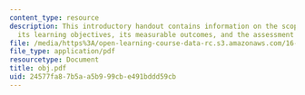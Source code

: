 ```yaml
---
content_type: resource
description: This introductory handout contains information on the scope of the course,
  its learning objectives, its measurable outcomes, and the assessment strategy.
file: /media/https%3A/open-learning-course-data-rc.s3.amazonaws.com/16-01-unified-engineering-i-ii-iii-iv-fall-2005-spring-2006/24577fa87b5aa5b999cbe491bddd59cb_obj.pdf
file_type: application/pdf
resourcetype: Document
title: obj.pdf
uid: 24577fa8-7b5a-a5b9-99cb-e491bddd59cb
---
```

